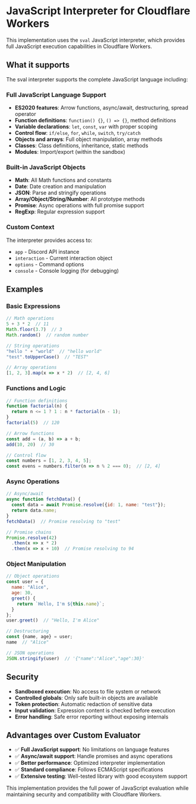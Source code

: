 # JavaScript Interpreter for Cloudflare Workers

This implementation uses the `sval` JavaScript interpreter, which provides full JavaScript execution capabilities in Cloudflare Workers.

## What it supports

The sval interpreter supports the complete JavaScript language including:

### Full JavaScript Language Support
- **ES2020 features**: Arrow functions, async/await, destructuring, spread operator
- **Function definitions**: `function() {}`, `() => {}`, method definitions
- **Variable declarations**: `let`, `const`, `var` with proper scoping
- **Control flow**: `if/else`, `for`, `while`, `switch`, `try/catch`
- **Objects and arrays**: Full object manipulation, array methods
- **Classes**: Class definitions, inheritance, static methods
- **Modules**: Import/export (within the sandbox)

### Built-in JavaScript Objects
- **Math**: All Math functions and constants
- **Date**: Date creation and manipulation
- **JSON**: Parse and stringify operations
- **Array/Object/String/Number**: All prototype methods
- **Promise**: Async operations with full promise support
- **RegExp**: Regular expression support

### Custom Context
The interpreter provides access to:
- `app` - Discord API instance
- `interaction` - Current interaction object
- `options` - Command options
- `console` - Console logging (for debugging)

## Examples

### Basic Expressions
```javascript
// Math operations
5 + 3 * 2  // 11
Math.floor(3.7)  // 3
Math.random()  // random number

// String operations
"hello " + "world"  // "hello world"
"test".toUpperCase()  // "TEST"

// Array operations
[1, 2, 3].map(x => x * 2)  // [2, 4, 6]
```

### Functions and Logic
```javascript
// Function definitions
function factorial(n) {
  return n <= 1 ? 1 : n * factorial(n - 1);
}
factorial(5)  // 120

// Arrow functions
const add = (a, b) => a + b;
add(10, 20)  // 30

// Control flow
const numbers = [1, 2, 3, 4, 5];
const evens = numbers.filter(n => n % 2 === 0);  // [2, 4]
```

### Async Operations
```javascript
// Async/await
async function fetchData() {
  const data = await Promise.resolve({id: 1, name: "test"});
  return data.name;
}
fetchData()  // Promise resolving to "test"

// Promise chains
Promise.resolve(42)
  .then(x => x * 2)
  .then(x => x + 10)  // Promise resolving to 94
```

### Object Manipulation
```javascript
// Object operations
const user = {
  name: "Alice",
  age: 30,
  greet() {
    return `Hello, I'm ${this.name}`;
  }
};
user.greet()  // "Hello, I'm Alice"

// Destructuring
const {name, age} = user;
name  // "Alice"

// JSON operations
JSON.stringify(user)  // '{"name":"Alice","age":30}'
```

## Security

- **Sandboxed execution**: No access to file system or network
- **Controlled globals**: Only safe built-in objects are available
- **Token protection**: Automatic redaction of sensitive data
- **Input validation**: Expression content is checked before execution
- **Error handling**: Safe error reporting without exposing internals

## Advantages over Custom Evaluator

- ✅ **Full JavaScript support**: No limitations on language features
- ✅ **Async/await support**: Handle promises and async operations
- ✅ **Better performance**: Optimized interpreter implementation
- ✅ **Standard compliance**: Follows ECMAScript specifications
- ✅ **Extensive testing**: Well-tested library with good ecosystem support

This implementation provides the full power of JavaScript evaluation while maintaining security and compatibility with Cloudflare Workers.
